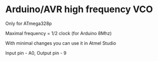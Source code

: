 # Arduino/AVR high frequency VCO
Only for ATmega328p

Maximal frequency = 1/2 clock (for Arduino 8Mhz)

With minimal changes you can use it in Atmel Studio

Input pin - A0, Output pin - 9
